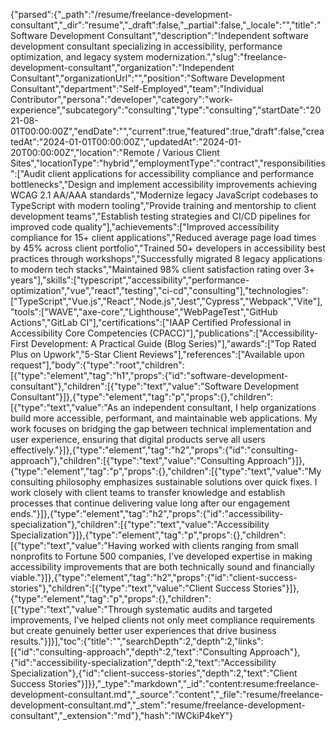 {"parsed":{"_path":"/resume/freelance-development-consultant","_dir":"resume","_draft":false,"_partial":false,"_locale":"","title":"Software Development Consultant","description":"Independent software development consultant specializing in accessibility, performance optimization, and legacy system modernization.","slug":"freelance-development-consultant","organization":"Independent Consultant","organizationUrl":"","position":"Software Development Consultant","department":"Self-Employed","team":"Individual Contributor","persona":"developer","category":"work-experience","subcategory":"consulting","type":"consulting","startDate":"2021-08-01T00:00:00Z","endDate":"","current":true,"featured":true,"draft":false,"createdAt":"2024-01-01T00:00:00Z","updatedAt":"2024-01-20T00:00:00Z","location":"Remote / Various Client Sites","locationType":"hybrid","employmentType":"contract","responsibilities":["Audit client applications for accessibility compliance and performance bottlenecks","Design and implement accessibility improvements achieving WCAG 2.1 AA/AAA standards","Modernize legacy JavaScript codebases to TypeScript with modern tooling","Provide training and mentorship to client development teams","Establish testing strategies and CI/CD pipelines for improved code quality"],"achievements":["Improved accessibility compliance for 15+ client applications","Reduced average page load times by 45% across client portfolio","Trained 50+ developers in accessibility best practices through workshops","Successfully migrated 8 legacy applications to modern tech stacks","Maintained 98% client satisfaction rating over 3+ years"],"skills":["typescript","accessibility","performance-optimization","vue","react","testing","ci-cd","consulting"],"technologies":["TypeScript","Vue.js","React","Node.js","Jest","Cypress","Webpack","Vite"],"tools":["WAVE","axe-core","Lighthouse","WebPageTest","GitHub Actions","GitLab CI"],"certifications":["IAAP Certified Professional in Accessibility Core Competencies (CPACC)"],"publications":["Accessibility-First Development: A Practical Guide (Blog Series)"],"awards":["Top Rated Plus on Upwork","5-Star Client Reviews"],"references":["Available upon request"],"body":{"type":"root","children":[{"type":"element","tag":"h1","props":{"id":"software-development-consultant"},"children":[{"type":"text","value":"Software Development Consultant"}]},{"type":"element","tag":"p","props":{},"children":[{"type":"text","value":"As an independent consultant, I help organizations build more accessible, performant, and maintainable web applications. My work focuses on bridging the gap between technical implementation and user experience, ensuring that digital products serve all users effectively."}]},{"type":"element","tag":"h2","props":{"id":"consulting-approach"},"children":[{"type":"text","value":"Consulting Approach"}]},{"type":"element","tag":"p","props":{},"children":[{"type":"text","value":"My consulting philosophy emphasizes sustainable solutions over quick fixes. I work closely with client teams to transfer knowledge and establish processes that continue delivering value long after our engagement ends."}]},{"type":"element","tag":"h2","props":{"id":"accessibility-specialization"},"children":[{"type":"text","value":"Accessibility Specialization"}]},{"type":"element","tag":"p","props":{},"children":[{"type":"text","value":"Having worked with clients ranging from small nonprofits to Fortune 500 companies, I've developed expertise in making accessibility improvements that are both technically sound and financially viable."}]},{"type":"element","tag":"h2","props":{"id":"client-success-stories"},"children":[{"type":"text","value":"Client Success Stories"}]},{"type":"element","tag":"p","props":{},"children":[{"type":"text","value":"Through systematic audits and targeted improvements, I've helped clients not only meet compliance requirements but create genuinely better user experiences that drive business results."}]}],"toc":{"title":"","searchDepth":2,"depth":2,"links":[{"id":"consulting-approach","depth":2,"text":"Consulting Approach"},{"id":"accessibility-specialization","depth":2,"text":"Accessibility Specialization"},{"id":"client-success-stories","depth":2,"text":"Client Success Stories"}]}},"_type":"markdown","_id":"content:resume:freelance-development-consultant.md","_source":"content","_file":"resume/freelance-development-consultant.md","_stem":"resume/freelance-development-consultant","_extension":"md"},"hash":"lWCkiP4keY"}